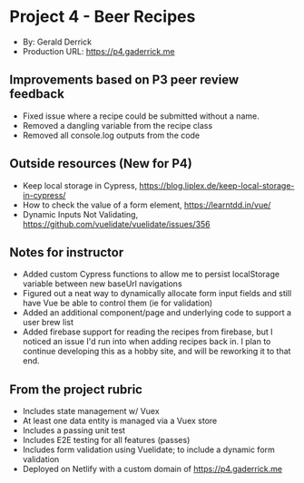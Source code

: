 # Project 4 - Beer Recipes
+ By: Gerald Derrick
+ Production URL: <https://p4.gaderrick.me>

## Improvements based on P3 peer review feedback
+ Fixed issue where a recipe could be submitted without a name.
+ Removed a dangling variable from the recipe class
+ Removed all console.log outputs from the code

## Outside resources (New for P4)
+ Keep local storage in Cypress, https://blog.liplex.de/keep-local-storage-in-cypress/
+ How to check the value of a form element, https://learntdd.in/vue/
+ Dynamic Inputs Not Validating, https://github.com/vuelidate/vuelidate/issues/356

## Notes for instructor
+ Added custom Cypress functions to allow me to persist localStorage variable between new baseUrl navigations
+ Figured out a neat way to dynamically allocate form input fields and still have Vue be able to control them (ie for validation)
+ Added an additional component/page and underlying code to support a user brew list
+ Added firebase support for reading the recipes from firebase, but I noticed an issue I'd run into when adding recipes back in. I plan to continue developing this as a hobby site, and will be reworking it to that end.

## From the project rubric
+ Includes state management w/ Vuex
+ At least one data entity is managed via a Vuex store
+ Includes a passing unit test
+ Includes E2E testing for all features (passes)
+ Includes form validation using Vuelidate; to include a dynamic form validation
+ Deployed on Netlify with a custom domain of https://p4.gaderrick.me
